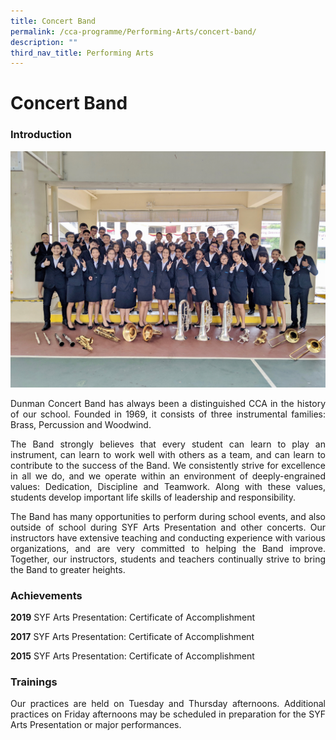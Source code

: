 ```yaml
---
title: Concert Band
permalink: /cca-programme/Performing-Arts/concert-band/
description: ""
third_nav_title: Performing Arts
---
```

# Concert Band

### Introduction

![](/images/Student%20Development%20Programme/CCA%20Programme/Performing%20Arts/2019%20Band.jpg)

<p style="text-align: justify;">Dunman Concert Band has always been a distinguished CCA in the history of our school. Founded in 1969, it consists of three instrumental families: Brass, Percussion and Woodwind. </p>

<p style="text-align: justify;">The Band strongly believes that every student can learn to play an instrument, can learn to work well with others as a team, and can learn to contribute to the success of the Band. We consistently strive for excellence in all we do, and we operate within an environment of deeply-engrained values: Dedication, Discipline and Teamwork. Along with these values, students develop important life skills of leadership and responsibility.</p>

<p style="text-align: justify;">The Band has many opportunities to perform during school events, and also outside of school during SYF Arts Presentation and other concerts. Our instructors have extensive teaching and conducting experience with various organizations, and are very committed to helping the Band improve. Together, our instructors, students and teachers continually strive to bring the Band to greater heights.</p>

### Achievements

**2019** SYF Arts Presentation: Certificate of Accomplishment

**2017** SYF Arts Presentation: Certificate of Accomplishment 

**2015** SYF Arts Presentation: Certificate of Accomplishment

### Trainings

<p style="text-align: justify;">Our practices are held on Tuesday and Thursday afternoons. Additional practices on Friday afternoons may be scheduled in preparation for the SYF Arts Presentation or major performances.</p>
